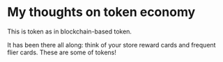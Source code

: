 # My thoughts on token economy

This is token as in blockchain-based token.

It has been there all along: think of your store reward cards and frequent flier cards.
These are some of tokens!
